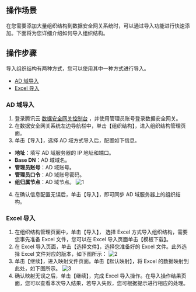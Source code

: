 ## 操作场景
在您需要添加大量组织结构到数据安全网关系统时，可以通过导入功能进行快速添加。下面将为您详细介绍如何导入组织结构。


## 操作步骤
导入组织结构有两种方式，您可以使用其中一种方式进行导入。
- [AD 域导入](#AD)
- [Excel 导入](#Excel)

<a id="AD"></a>

### AD 域导入
1. 登录腾讯云 [数据安全网关控制台](https://console.cloud.tencent.com/cds/dasb) ，并使用管理员账号登录数据安全网关。
2. 在数据安全网关系统左边导航栏中，单击【组织结构】，进入组织结构管理页面。
3. 单击【导入】，选择 AD 域方式导入后，配置如下信息。
 - **地址**：填写 AD 域服务器的 IP 地址和端口。
 - **Base DN**：AD 域域名。
 - **管理员账号**：AD 域账号。
 - **管理员口令**：AD 域账号密码。
 - **组归属节点**：AD 域节点。
![1](https://main.qcloudimg.com/raw/23c3bb9c1e6020cd811bd5fb8327c149.png)
4. 在确认信息配置无误后，单击【导入】，即可同步 AD 域服务器上的组织结构。

<a id="Excel"></a>
### Excel 导入
1. 在组织结构管理页面中，单击【导入】， 选择 Excel 方式导入组织结构，需要您事先准备 Excel 文件，您可以在 Excel 导入页面单击【模板下载】。
2. 在 Excel 导入页面，单击【选择文件】，选择您准备好的 Excel 文件。此外选择 Excel 文件对应的版本，如下图所示：
![2](https://main.qcloudimg.com/raw/49b4e8f280b3abe85813fbdf87acd4b2.png) 
3. 单击【继续】，进入映射文件页面。单击【默认映射】，将 Excel 的数据映射到此处，如下图所示。
![3](https://main.qcloudimg.com/raw/b5cd1358a4149808d74ab288bc9eee8e.png)
4. 确认映射无误之后，单击【继续】，完成 Excel 导入操作。在导入操作结果页面，您可以查看本次导入结果，若导入失败，您可根据提示进行相应的处理。
